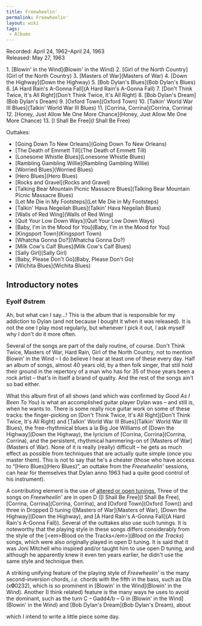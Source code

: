 ```yaml
---
title: Freewheelin'
permalink: Freewheelin'
layout: wiki
tags:
 - Albums
---
```


Recorded: April 24, 1962–April 24, 1963  
Released: May 27, 1963

<div id="songs">
1.  [Blowin' in the Wind](Blowin' in the Wind)
2.  [Girl of the North Country](Girl of the North Country)
3.  [Masters of War](Masters of War)
4.  [Down the Highway](Down the Highway)
5.  [Bob Dylan's Blues](Bob Dylan's Blues)
6.  [A Hard Rain's A-Gonna Fall](A Hard Rain's A-Gonna Fall)
7.  [Don't Think Twice, It's All
    Right](Don't Think Twice, It's All Right)
8.  [Bob Dylan's Dream](Bob Dylan's Dream)
9.  [Oxford Town](Oxford Town)
10. [Talkin' World War III
    Blues](Talkin' World War III Blues)
11. [Corrina, Corrina](Corrina, Corrina)
12. [Honey, Just Allow Me One More
    Chance](Honey, Just Allow Me One More Chance)
13. [I Shall Be Free](I Shall Be Free)

Outtakes:

-   [Going Down To New Orleans](Going Down To New Orleans)
-   [The Death of Emmett Till](The Death of Emmett Till)
-   [Lonesome Whistle Blues](Lonesome Whistle Blues)
-   [Rambling Gambling Willie](Rambling Gambling Willie)
-   [Worried Blues](Worried Blues)
-   [Hero Blues](Hero Blues)
-   [Rocks and Gravel](Rocks and Gravel)
-   [Talking Bear Mountain Picnic Massacre
    Blues](Talking Bear Mountain Picnic Massacre Blues)
-   [Let Me Die in My Footsteps](Let Me Die in My Footsteps)
-   [Talkin' Hava Negeilah
    Blues](Talkin' Hava Negeilah Blues)
-   [Walls of Red Wing](Walls of Red Wing)
-   [Quit Your Low Down Ways](Quit Your Low Down Ways)
-   [Baby, I'm in the Mood for
    You](Baby, I'm in the Mood for You)
-   [Kingsport Town](Kingsport Town)
-   [Whatcha Gonna Do?](Whatcha Gonna Do?)
-   [Milk Cow's Calf Blues](Milk Cow's Calf Blues)
-   [Sally Girl](Sally Girl)<strong> </strong>
-   [Baby, Please Don't Go](Baby, Please Don't Go)
-   [Wichita Blues](Wichita Blues)

</div>
<div id="intro">
<h2>
Introductory notes

</h2>
<h3>
Eyolf Østrem

</h3>
Ah, but what can I say…! This is the album that is responsible for my
addiction to Dylan (and not because I bought it when it was released).
It is not the one I play most regularly, but whenever I pick it out, I
ask myself why I don't do it more often.

Several of the songs are part of the daily routine, of course. Don't
Think Twice, Masters of War, Hard Rain, Girl of the North Country, not
to mention Blowin' in the Wind – I do believe I hear at least one of
these every day. Half an album of songs, almost 40 years old, by a then
folk singer, that still hold their ground in the repertory of a man who
has for 35 of those years been a rock artist – that's in itself a brand
of quality. And the rest of the songs ain't so bad either.

What this album first of all shows (and which was confirmed by <em>Good
As I Been To You</em>) is what an accomplished guitar player Dylan was –
and still is, when he wants to. There is some really nice guitar work on
some of these tracks: the finger-picking on [Don't Think Twice, It's All
Right](Don't Think Twice, It's All Right) and [Talkin' World
War III Blues](Talkin' World War III Blues), the
free-rhythmical blues a la Big Joe Williams of [Down the
Highway](Down the Highway), the lyricism of [Corrina,
Corrina](Corrina, Corrina), and the persistent, rhythmical
hammering-on of [Masters of War](Masters of War). None of it
is really (really) difficult – he gets as much effect as possible from
techniques that are actually quite simple (once you master them). This
is not to say that he's a cheater (those who have access to “[Hero
Blues](Hero Blues)”, an outtake from the
<em>Freewheelin'</em> sessions, can hear for themselves that Dylan anno
1963 had a quite good control of his instrument).

A contributing element is the use of [altered or open
tunings.](Help:Roadmaps#Open.2Falternate_tunings) Three of
the songs on <em>Freewheelin' </em>are in open D ([I Shall Be
Free](I Shall Be Free), [Corrina,
Corrina](Corrina, Corrina), and [Oxford
Town](Oxford Town)) and three in Dropped D tuning ([Masters
of War](Masters of War), [Down the
Highway](Down the Highway), and [A Hard Rain's A-Gonna
Fall](A Hard Rain's A-Gonna Fall)). Several of the outtakes
also use such tunings. It is noteworthy that the playing style in these
songs differs considerably from the style of the [\<em\>Blood on the
Tracks\</em\>](<em>Blood on the Tracks</em>) songs, which
were also originally played in open D tuning. It is said that it was
Joni Mitchell who inspired and/or taught him to use open D tuning, and
although he apparently knew it even ten years earlier, he didn't use the
same style and technique then.

A striking unifying feature of the playing style of
<em>Freewheelin'</em> is the many second-inversion chords, <em>i.e.</em>
chords with the fifth in the bass, such as D/a
(x<strong>0</strong>0232), which is so prominent in [Blowin' in the
Wind](Blowin' in the Wind). Another (I think related) feature
is the many ways he uses to avoid the dominant, such as the turn C –
Gadd4/b – G in [Blowin' in the Wind](Blowin' in the Wind) and
[Bob Dylan's Dream](Bob Dylan's Dream), about

which I intend to write a little piece some day.

</div>

